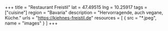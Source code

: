 +++
title = "Restaurant Freistil"
lat = 47.49515 
lng = 10.25917
tags = ["cuisine"]
region = "Bavaria"
description = "Hervorragende, auch vegane, Küche."
urls = "https://kiehnes-freistil.de"
resources = [
    { src = "*.jpeg", name = "images" }
]
+++
